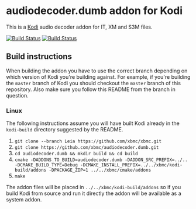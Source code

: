 # audiodecoder.dumb addon for Kodi

This is a [Kodi](http://kodi.tv) audio decoder addon for IT, XM and S3M files.

[![Build Status](https://travis-ci.org/xbmc/audiodecoder.dumb.svg?branch=master)](https://travis-ci.org/xbmc/audiodecoder.dumb)
[![Build Status](https://dev.azure.com/teamkodi/binary-addons/_apis/build/status/xbmc.audiodecoder.dumb?branchName=Leia)](https://dev.azure.com/teamkodi/binary-addons/_build/latest?definitionId=1&branchName=Leia)
<!--- [![Build Status](https://ci.appveyor.com/api/projects/status/github/xbmc/audiodecoder.dumb?svg=true)](https://ci.appveyor.com/project/xbmc/audiodecoder-dumb) -->

## Build instructions

When building the addon you have to use the correct branch depending on which version of Kodi you're building against. 
For example, if you're building the `master` branch of Kodi you should checkout the `master` branch of this repository. 
Also make sure you follow this README from the branch in question.

### Linux

The following instructions assume you will have built Kodi already in the `kodi-build` directory 
suggested by the README.

1. `git clone --branch Leia https://github.com/xbmc/xbmc.git`
2. `git clone https://github.com/xbmc/audiodecoder.dumb.git`
3. `cd audiodecoder.dumb && mkdir build && cd build`
4. `cmake -DADDONS_TO_BUILD=audiodecoder.dumb -DADDON_SRC_PREFIX=../.. -DCMAKE_BUILD_TYPE=Debug -DCMAKE_INSTALL_PREFIX=../../xbmc/kodi-build/addons -DPACKAGE_ZIP=1 ../../xbmc/cmake/addons`
5. `make`

The addon files will be placed in `../../xbmc/kodi-build/addons` so if you build Kodi from source and run it directly 
the addon will be available as a system addon.
